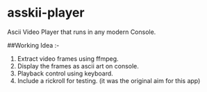 # asskii-player

Ascii Video Player that runs in any modern Console.

##Working Idea :-
1. Extract video frames using ffmpeg.
2. Display the frames as ascii art on console.
3. Playback control using keyboard.
4. Include a rickroll for testing. (it was the original aim for this app)